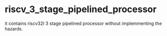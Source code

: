# riscv_3_stage_pipelined_processor

it contains riscv32I 3 stage pipelined processor without implemmenting the hazards.
